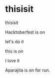 # thisisit
thisisit

Hacktoberfest is on 

let's do it 

this is on

I love it 

Aparajita is on for run.

